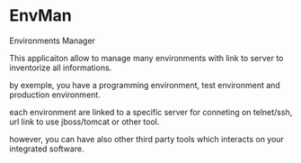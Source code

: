 # EnvMan
Environments Manager


This applicaiton allow to manage many environments with link to server to inventorize all informations.

by exemple, you have a programming environment, test environment and production environment.

each environment are linked to a specific server for conneting on telnet/ssh, url link to use jboss/tomcat or other tool.

however, you can have also other third party tools which interacts on your integrated software.
